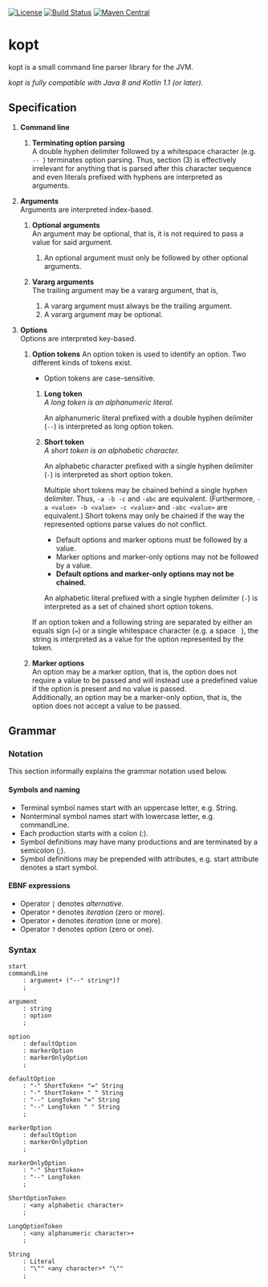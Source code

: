 [![License](https://img.shields.io/badge/license-BSD-blue.svg)](https://github.com/TheMrMilchmann/kopt/blob/master/LICENSE.md)
[![Build Status](https://travis-ci.org/TheMrMilchmann/kopt.svg?branch=master)](https://travis-ci.org/TheMrMilchmann/kopt)
[![Maven Central](https://maven-badges.herokuapp.com/maven-central/com.github.themrmilchmann.kopt/kopt/badge.svg)](https://maven-badges.herokuapp.com/maven-central/com.github.themrmilchmann.kopt/kopt)

kopt
====

kopt is a small command line parser library for the JVM.

*kopt is fully compatible with Java 8 and Kotlin 1.1 (or later).*

Specification
-------------

1. **Command line**<br>
    
    1. **Terminating option parsing**<br>
        A double hyphen delimiter followed by a whitespace character
        (e.g. `-- `) terminates option parsing. Thus, section (3) is effectively
        irrelevant for anything that is parsed after this character sequence
        and even literals prefixed with hyphens are interpreted as arguments. 

1. **Arguments**<br>
    Arguments are interpreted index-based.

    1. **Optional arguments**<br>
        An argument may be optional, that is, it is not required to pass a value for said argument.
    
        1. An optional argument must only be followed by other optional arguments.
    
    1. **Vararg arguments**<br>
        The trailing argument may be a vararg argument, that is, 
    
        1. A vararg argument must always be the trailing argument.
        1. A vararg argument may be optional.

1. **Options**<br>
    Options are interpreted key-based.
    
    1. **Option tokens**
        An option token is used to identify an option. Two different kinds of
        tokens exist.
        - Option tokens are case-sensitive.
    
        1. **Long token**<br>
            *A long token is an alphanumeric literal.*
            
            An alphanumeric literal prefixed with a double hyphen delimiter
            (`--`) is interpreted as long option token.
    
        1. **Short token**<br>
            *A short token is an alphabetic character.*
            
            An alphabetic character prefixed with a single hyphen delimiter
            (`-`) is interpreted as short option token.
    
            Multiple short tokens may be chained behind a single hyphen
            delimiter. Thus, `-a -b -c` and `-abc` are equivalent. (Furthermore,
            `-a <value> -b <value> -c <value>` and `-abc <value>` are
            equivalent.)
            Short tokens may only be chained if the way the represented options
            parse values do not conflict.
            + Default options and marker options must be followed by a value.
            + Marker options and marker-only options may not be followed by a
              value.
            - **Default options and marker-only options may not be chained.**

            An alphabetic literal prefixed with a single hyphen delimiter
            (`-`) is interpreted as a set of chained short option tokens.
            
        If an option token and a following string are separated by either an
        equals sign (`=`) or a single whitespace character (e.g. a space ` `),
        the string is interpreted as a value for the option represented by the
        token.
    
    1. **Marker options**<br>
        An option may be a marker option, that is, the option does not require a
        value to be passed and will instead use a predefined value if the option is
        present and no value is passed.<br>
        Additionally, an option may be a marker-only option, that is, the option
        does not accept a value to be passed.
        
Grammar
-------

### Notation
This section informally explains the grammar notation used below.

#### Symbols and naming
- Terminal symbol names start with an uppercase letter, e.g. String.
- Nonterminal symbol names start with lowercase letter, e.g. commandLine.
- Each production starts with a colon (:).
- Symbol definitions may have many productions and are terminated by a semicolon (;).
- Symbol definitions may be prepended with attributes, e.g. start attribute denotes a start symbol.

#### EBNF expressions
- Operator `|` denotes *alternative*.
- Operator `*` denotes *iteration* (zero or more).
- Operator `+` denotes *iteration* (one or more).
- Operator `?` denotes *option* (zero or one).

### Syntax

```
start
commandLine
    : argument+ ("--" string*)?
    ;

argument
    : string
    : option
    ;
    
option
    : defaultOption
    : markerOption
    : markerOnlyOption
    ;
    
defaultOption
    : "-" ShortToken+ "=" String
    : "-" ShortToken+ " " String
    : "--" LongToken "=" String
    : "--" LongToken " " String
    ;
    
markerOption
    : defaultOption
    : markerOnlyOption
    ;

markerOnlyOption
    : "-" ShortToken+
    : "--" LongToken
    ;

ShortOptionToken
    : <any alphabetic character>
    ;
    
LongOptionToken
    : <any alphanumeric character>+
    ;

String
    : Literal
    : "\"" <any character>* "\""
    ;
```